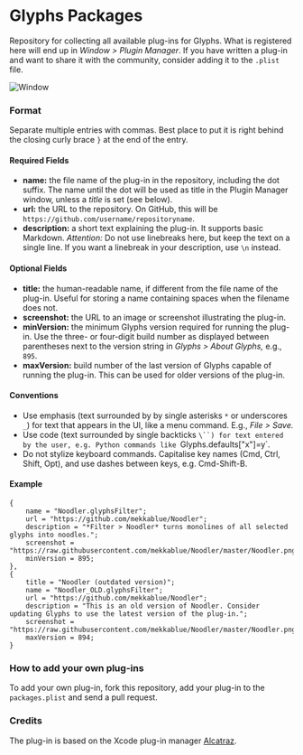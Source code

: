 # Glyphs Packages

Repository for collecting all available plug-ins for Glyphs. What is registered here will end up in *Window > Plugin Manager*. If you have written a plug-in and want to share it with the community, consider adding it to the `.plist` file.

![Window](https://github.com/schriftgestalt/glyphs-packages/blob/master/images/Screenshot.png?raw=true)

### Format

Separate multiple entries with commas. Best place to put it is right behind the closing curly brace `}` at the end of the entry.

#### Required Fields

- **name:** the file name of the plug-in in the repository, including the dot suffix. The name until the dot will be used as title in the Plugin Manager window, unless a *title* is set (see below).
- **url:** the URL to the repository. On GitHub, this will be `https://github.com/username/repositoryname`.
- **description:** a short text explaining the plug-in. It supports basic Markdown. *Attention:* Do not use linebreaks here, but keep the text on a single line. If you want a linebreak in your description, use `\n` instead.

#### Optional Fields

- **title:** the human-readable name, if different from the file name of the plug-in. Useful for storing a name containing spaces when the filename does not.
- **screenshot:** the URL to an image or screenshot illustrating the plug-in.
- **minVersion:** the minimum Glyphs version required for running the plug-in. Use the three- or four-digit build number as displayed between parentheses next to the version string in *Glyphs > About Glyphs,* e.g., `895`.
- **maxVersion:** build number of the last version of Glyphs capable of running the plug-in. This can be used for older versions of the plug-in.

#### Conventions

* Use emphasis (text surrounded by by single asterisks `*` or underscores `_`) for text that appears in the UI, like a menu command. E.g., *File > Save.*
* Use code (text surrounded by single backticks `\``) for text entered by the user, e.g. Python commands like `Glyphs.defaults["x"]=y`.
* Do not stylize keyboard commands. Capitalise key names (Cmd, Ctrl, Shift, Opt), and use dashes between keys, e.g. Cmd-Shift-B.

#### Example

	{
		name = "Noodler.glyphsFilter";
		url = "https://github.com/mekkablue/Noodler";
		description = "*Filter > Noodler* turns monolines of all selected glyphs into noodles.";
		screenshot = "https://raw.githubusercontent.com/mekkablue/Noodler/master/Noodler.png";
		minVersion = 895;
	},
	{
		title = "Noodler (outdated version)";
		name = "Noodler_OLD.glyphsFilter";
		url = "https://github.com/mekkablue/Noodler";
		description = "This is an old version of Noodler. Consider updating Glyphs to use the latest version of the plug-in.";
		screenshot = "https://raw.githubusercontent.com/mekkablue/Noodler/master/Noodler.png";
		maxVersion = 894;
	}


### How to add your own plug-ins

To add your own plug-in, fork this repository, add your plug-in to the `packages.plist` and send a pull request.

### Credits

The plug-in is based on the Xcode plug-in manager [Alcatraz](http://alcatraz.io).